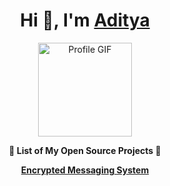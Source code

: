 <h1 align="center">Hi 👋, I'm <a href="https://bento.me/adityasinh" target="_blank">Aditya</a></h1>

<!-- Hey, wait a minute! What are you doing in my README.md file? Tell me, you're copying my content, right? I know it! -->

<p align="center">
  <img src="https://github.com/user-attachments/assets/62e7112a-2522-475f-a4fb-9000ead0ea5e" alt="Profile GIF" width="150" />
</p>



<p align="center"><b>🌟 List of My Open Source Projects 🌟</b></p>
<p align="center">
  <a href="https://adityasinh-sodha.github.io/Encrypted-Messaging-System/" target="_blank"><b>Encrypted Messaging System</b></a>
</p>
